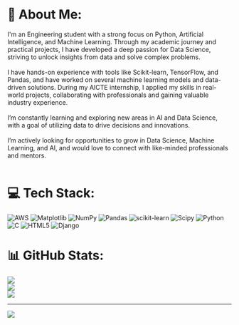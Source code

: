 

# 💫 About Me:
I'm an Engineering student with a strong focus on Python, Artificial Intelligence, and Machine Learning. Through my academic journey and practical projects, I have developed a deep passion for Data Science, striving to unlock insights from data and solve complex problems.<br><br>I have hands-on experience with tools like Scikit-learn, TensorFlow, and Pandas, and have worked on several machine learning models and data-driven solutions. During my AICTE internship, I applied my skills in real-world projects, collaborating with professionals and gaining valuable industry experience.<br><br>I’m constantly learning and exploring new areas in AI and Data Science, with a goal of utilizing data to drive decisions and innovations.<br><br>I’m actively looking for opportunities to grow in Data Science, Machine Learning, and AI, and would love to connect with like-minded professionals and mentors.<br><br>


# 💻 Tech Stack:
![AWS](https://img.shields.io/badge/AWS-%23FF9900.svg?style=for-the-badge&logo=amazon-aws&logoColor=white) ![Matplotlib](https://img.shields.io/badge/Matplotlib-%23ffffff.svg?style=for-the-badge&logo=Matplotlib&logoColor=black) ![NumPy](https://img.shields.io/badge/numpy-%23013243.svg?style=for-the-badge&logo=numpy&logoColor=white) ![Pandas](https://img.shields.io/badge/pandas-%23150458.svg?style=for-the-badge&logo=pandas&logoColor=white) ![scikit-learn](https://img.shields.io/badge/scikit--learn-%23F7931E.svg?style=for-the-badge&logo=scikit-learn&logoColor=white) ![Scipy](https://img.shields.io/badge/SciPy-%230C55A5.svg?style=for-the-badge&logo=scipy&logoColor=%white) ![Python](https://img.shields.io/badge/python-3670A0?style=for-the-badge&logo=python&logoColor=ffdd54) ![C](https://img.shields.io/badge/c-%2300599C.svg?style=for-the-badge&logo=c&logoColor=white) ![HTML5](https://img.shields.io/badge/html5-%23E34F26.svg?style=for-the-badge&logo=html5&logoColor=white) ![Django](https://img.shields.io/badge/django-%23092E20.svg?style=for-the-badge&logo=django&logoColor=white)
# 📊 GitHub Stats:
![](https://github-readme-stats.vercel.app/api?username=sharmila123176&theme=vue-dark&hide_border=false&include_all_commits=false&count_private=false)<br/>
![](https://nirzak-streak-stats.vercel.app/?user=sharmila123176&theme=vue-dark&hide_border=false)<br/>
![](https://github-readme-stats.vercel.app/api/top-langs/?username=sharmila123176&theme=vue-dark&hide_border=false&include_all_commits=false&count_private=false&layout=compact)

---
[![](https://visitcount.itsvg.in/api?id=sharmila123176&icon=0&color=0)](https://visitcount.itsvg.in)

<!-- Proudly created with GPRM ( https://gprm.itsvg.in ) -->